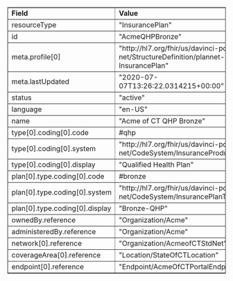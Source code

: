 <table border="1"><tr><td><b>Field</b></td><td><b>Value</b></td></tr>
<tr><td>resourceType</td><td>
"InsurancePlan"
</td></tr>
<tr><td>id</td><td>
"AcmeQHPBronze"
</td></tr>
<tr><td>meta.profile[0]</td><td>"http://hl7.org/fhir/us/davinci-pdex-plan-net/StructureDefinition/plannet-InsurancePlan"</td>
<tr><td>meta.lastUpdated</td><td>
"2020-07-07T13:26:22.0314215+00:00"
</td></tr>
<tr><td>status</td><td>
"active"
</td></tr>
<tr><td>language</td><td>
"en-US"
</td></tr>
<tr><td>name</td><td>
"Acme of CT QHP Bronze"
</td></tr>
<tr><td>type[0].coding[0].code</td><td>
#qhp
</td></tr>
<tr><td>type[0].coding[0].system</td><td>
"http://hl7.org/fhir/us/davinci-pdex-plan-net/CodeSystem/InsuranceProductTypeCS"
</td></tr>
<tr><td>type[0].coding[0].display</td><td>
"Qualified Health Plan"
</td></tr>
<tr><td>plan[0].type.coding[0].code</td><td>
#bronze
</td></tr>
<tr><td>plan[0].type.coding[0].system</td><td>
"http://hl7.org/fhir/us/davinci-pdex-plan-net/CodeSystem/InsurancePlanTypeCS"
</td></tr>
<tr><td>plan[0].type.coding[0].display</td><td>
"Bronze-QHP"
</td></tr>
<tr><td>ownedBy.reference</td><td>
"Organization/Acme"
</td></tr>
<tr><td>administeredBy.reference</td><td>
"Organization/Acme"
</td></tr>
<tr><td>network[0].reference</td><td>
"Organization/AcmeofCTStdNet"
</td></tr>
<tr><td>coverageArea[0].reference</td><td>
"Location/StateOfCTLocation"
</td></tr>
<tr><td>endpoint[0].reference</td><td>
"Endpoint/AcmeOfCTPortalEndpoint"
</td></tr>
</table>
